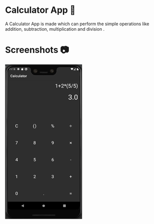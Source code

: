 # Calculator App :iphone:
A Calculator App is made which can perform the simple operations like addition, subtraction, multiplication and division .


# Screenshots :camera:
<img src="https://github.com/Soumili-Ghosh3/Calculator/blob/master/app/Screenshots/Calculator_pic.PNG" width="250" height="500">
